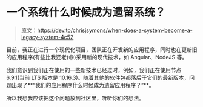 # 一个系统什么时候成为遗留系统？

> 原文：<https://dev.to/chrisjsymons/when-does-a-system-become-a-legacy-system-4c52>

目前，我正在进行一个现代化项目，团队正在开发新的应用程序，同时也在更新旧的应用程序(有些比我还老)😄)采用新的现代技术，如 Angular、NodeJS 等。

我们意识到我们正在使用的一些新技术已经过时，例如，我们正在使用节点 6.9.1(当前 LTS 版本是 10.16.3)。随着其他的软件包都落后于它们的最新版本，问题出现了**“我们的应用程序什么时候成为遗留应用程序？”**。

所以我想我应该把这个问题放到社区里，听听你们的想法。